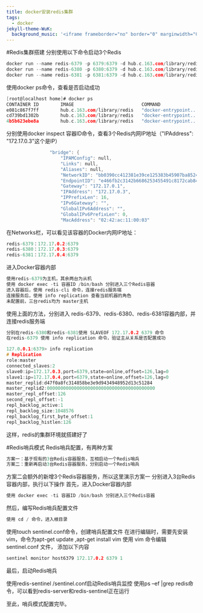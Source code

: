 ```yaml
---
title: docker安装redis集群
tags:
  - docker
jekyll-theme-WuK:
  background_music: '<iframe frameborder="no" border="0" marginwidth="0" marginheight="0" width=100% height=86 src="//music.163.com/outchain/player?type=2&id=27876158&auto=0&height=66"></iframe>'
---
```


#Redis集群搭建
分别使用以下命令启动3个Redis
```c
docker run --name redis-6379 -p 6379:6379 -d hub.c.163.com/library/redis
docker run --name redis-6380 -p 6380:6379 -d hub.c.163.com/library/redis
docker run --name redis-6381 -p 6381:6379 -d hub.c.163.com/library/redis
```

使用docker ps命令，查看是否启动成功
```c
[root@localhost home]# docker ps
CONTAINER ID        IMAGE                         COMMAND                  CREATED             STATUS              PORTS                    NAMES
e081c867f7ff        hub.c.163.com/library/redis   "docker-entrypoint..."   4 minutes ago       Up 4 minutes        0.0.0.0:6381->6379/tcp   redis-6381
cd739bd1302b        hub.c.163.com/library/redis   "docker-entrypoint..."   4 minutes ago       Up 4 minutes        0.0.0.0:6380->6379/tcp   redis-6380
4b5b623ebe8a        hub.c.163.com/library/redis   "docker-entrypoint..."   4 minutes ago       Up 4 minutes        0.0.0.0:6379->6379/tcp   redis-6379
```

分别使用docker inspect 容器ID命令，查看3个Redis内网IP地址（"IPAddress": "172.17.0.3"这个是IP）
```c
                "bridge": {
                    "IPAMConfig": null,
                    "Links": null,
                    "Aliases": null,
                    "NetworkID": "bb0390cc412381e39ce125383b45907ba852430f7ef9b3e983ccc504f294883d",
                    "EndpointID": "e466fb2c3142b6686253455491c8172cab849ae77aafc23856bdf67182b9bd9c",
                    "Gateway": "172.17.0.1",
                    "IPAddress": "172.17.0.3",
                    "IPPrefixLen": 16,
                    "IPv6Gateway": "",
                    "GlobalIPv6Address": "",
                    "GlobalIPv6PrefixLen": 0,
                    "MacAddress": "02:42:ac:11:00:03"
```

在Networks栏，可以看见该容器的Docker内网IP地址：
```c
redis-6379：172.17.0.2:6379
redis-6380：172.17.0.3:6379
redis-6381：172.17.0.4:6379
```

进入Docker容器内部
```c
使用redis-6379为主机，其余两台为从机
使用 docker exec -ti 容器ID /bin/bash 分别进入三个Redis容器
进入容器后，使用 redis-cli 命令，连接redis服务端
连接服务后，使用 info replication 查看当前机器的角色
未配置前，三台redis均为 master主机
```
使用上面的方法，分别进入 redis-6379、redis-6380、redis-6381容器内部，并连接redis服务端
```c
分别在redis-6380和redis-6381使用 SLAVEOF 172.17.0.2 6379 命令
在redis-6379 使用 info replication 命令，验证主从关系是否配置成功

127.0.0.1:6379> info replication
# Replication
role:master
connected_slaves:2
slave0:ip=172.17.0.3,port=6379,state=online,offset=126,lag=0
slave1:ip=172.17.0.4,port=6379,state=online,offset=126,lag=0
master_replid:d47f0a8fc314858be3e9d9434948952d13c51284
master_replid2:0000000000000000000000000000000000000000
master_repl_offset:126
second_repl_offset:-1
repl_backlog_active:1
repl_backlog_size:1048576
repl_backlog_first_byte_offset:1
repl_backlog_histlen:126
```

这样，redis的集群环境就搭建好了

#Redis哨兵模式
Redis哨兵配置，有两种方案
```c
方案一：基于现有的3台Redis容器服务，互相启动一个Redis哨兵
方案二：重新再启动3台Redis容器服务，分别启动一个Redis哨兵
```

方案二会额外的新增3个Redis容器服务，所以这里演示方案一
分别进入3台Redis容器内部，执行以下操作
首先，进入Docker容器内部
```c
使用 docker exec -ti 容器ID /bin/bash 分别进入三个Redis容器
```

然后，编写Redis哨兵配置文件
```c
使用 cd / 命令，进入根目录
```

使用touch sentinel.conf命令，创建哨兵配置文件
在进行编辑时，需要先安装vim，命令为apt-get update ,apt-get install vim
使用 vim 命令编辑 sentinel.conf 文件，
添加以下内容
```c
sentinel monitor host6379 172.17.0.2 6379 1
```

最后，启动Redis哨兵

使用redis-sentinel /sentinel.conf启动Redis哨兵监控
使用ps –ef |grep redis命令，可以看到redis-server和redis-sentinel正在运行

至此，哨兵模式配置完毕。






























